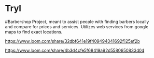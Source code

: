 # Tryl
#Barbershop Project, meant to assist people with finding barbers locally and compare for prices and services. Utilizes web services from google maps to find exact locations.

https://www.loom.com/share/32dbf641e19f409494041692f125ef2b

https://www.loom.com/share/4b3d4cfe5f68419a92d5580950833d0d

